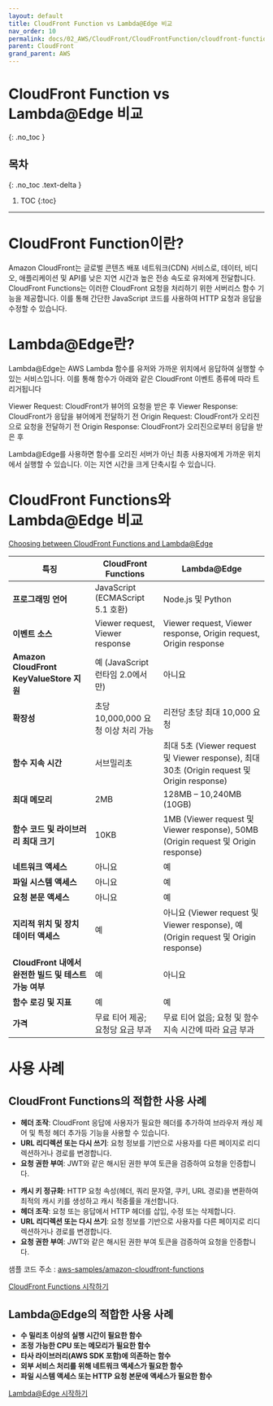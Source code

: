 ```yaml
---
layout: default
title: CloudFront Function vs Lambda@Edge 비교
nav_order: 10
permalink: docs/02_AWS/CloudFront/CloudFrontFunction/cloudfront-function
parent: CloudFront
grand_parent: AWS
---
```


# CloudFront Function vs Lambda@Edge 비교
{: .no_toc }

## 목차
{: .no_toc .text-delta }

1. TOC
{:toc}

---

# CloudFront Function이란?

Amazon CloudFront는 글로벌 콘텐츠 배포 네트워크(CDN) 서비스로, 데이터, 비디오, 애플리케이션 및 API를 낮은 지연 시간과 높은 전송 속도로 유저에게 전달합니다. 
CloudFront Functions는 이러한 CloudFront 요청을 처리하기 위한 서버리스 함수 기능을 제공합니다. 
이를 통해 간단한 JavaScript 코드를 사용하여 HTTP 요청과 응답을 수정할 수 있습니다.

# Lambda@Edge란?

Lambda@Edge는 AWS Lambda 함수를 유저와 가까운 위치에서 응답하여 실행할 수 있는 서비스입니다. 
이를 통해 함수가 아래와 같은 CloudFront 이벤트 종류에 따라 트리거됩니다

Viewer Request: CloudFront가 뷰어의 요청을 받은 후
Viewer Response: CloudFront가 응답을 뷰어에게 전달하기 전
Origin Request: CloudFront가 오리진으로 요청을 전달하기 전
Origin Response: CloudFront가 오리진으로부터 응답을 받은 후

Lambda@Edge를 사용하면 함수를 오리진 서버가 아닌 최종 사용자에게 가까운 위치에서 실행할 수 있습니다. 이는 지연 시간을 크게 단축시킬 수 있습니다.

# CloudFront Functions와 Lambda@Edge 비교

[Choosing between CloudFront Functions and Lambda@Edge](https://docs.aws.amazon.com/AmazonCloudFront/latest/DeveloperGuide/edge-functions-choosing.html)

| 특징 | CloudFront Functions | Lambda@Edge |
| --- | --- | --- |
| **프로그래밍 언어** | JavaScript (ECMAScript 5.1 호환) | Node.js 및 Python |
| **이벤트 소스** | Viewer request, Viewer response | Viewer request, Viewer response, Origin request, Origin response |
| **Amazon CloudFront KeyValueStore 지원** | 예 (JavaScript 런타임 2.0에서만) | 아니요 |
| **확장성** | 초당 10,000,000 요청 이상 처리 가능 | 리전당 초당 최대 10,000 요청 |
| **함수 지속 시간** | 서브밀리초 | 최대 5초 (Viewer request 및 Viewer response), 최대 30초 (Origin request 및 Origin response) |
| **최대 메모리** | 2MB | 128MB – 10,240MB (10GB) |
| **함수 코드 및 라이브러리 최대 크기** | 10KB | 1MB (Viewer request 및 Viewer response), 50MB (Origin request 및 Origin response) |
| **네트워크 액세스** | 아니요 | 예 |
| **파일 시스템 액세스** | 아니요 | 예 |
| **요청 본문 액세스** | 아니요 | 예 |
| **지리적 위치 및 장치 데이터 액세스** | 예 | 아니요 (Viewer request 및 Viewer response), 예 (Origin request 및 Origin response) |
| **CloudFront 내에서 완전한 빌드 및 테스트 가능 여부** | 예 | 아니요 |
| **함수 로깅 및 지표** | 예 | 예 |
| **가격** | 무료 티어 제공; 요청당 요금 부과 | 무료 티어 없음; 요청 및 함수 지속 시간에 따라 요금 부과 |

# 사용 사례

## CloudFront Functions의 적합한 사용 사례

* **헤더 조작**: CloudFront 응답에 사용자가 필요한 헤더를 추가하여 브라우저 캐싱 제어 및 특정 헤더 추가등 기능을 사용할 수 있습니다.
* **URL 리디렉션 또는 다시 쓰기**: 요청 정보를 기반으로 사용자를 다른 페이지로 리디렉션하거나 경로를 변경합니다.
* **요청 권한 부여**: JWT와 같은 해시된 권한 부여 토큰을 검증하여 요청을 인증합니다.
- **캐시 키 정규화**: HTTP 요청 속성(헤더, 쿼리 문자열, 쿠키, URL 경로)을 변환하여 최적의 캐시 키를 생성하고 캐시 적중률을 개선합니다.
- **헤더 조작**: 요청 또는 응답에서 HTTP 헤더를 삽입, 수정 또는 삭제합니다.
- **URL 리디렉션 또는 다시 쓰기**: 요청 정보를 기반으로 사용자를 다른 페이지로 리디렉션하거나 경로를 변경합니다.
- **요청 권한 부여**: JWT와 같은 해시된 권한 부여 토큰을 검증하여 요청을 인증합니다.

샘플 코드 주소 : [aws-samples/amazon-cloudfront-functions](https://github.com/aws-samples/amazon-cloudfront-functions)

[CloudFront Functions 시작하기](https://docs.aws.amazon.com/AmazonCloudFront/latest/DeveloperGuide/cloudfront-functions.html)

## Lambda@Edge의 적합한 사용 사례
- **수 밀리초 이상의 실행 시간이 필요한 함수**
- **조정 가능한 CPU 또는 메모리가 필요한 함수**
- **타사 라이브러리(AWS SDK 포함)에 의존하는 함수**
- **외부 서비스 처리를 위해 네트워크 액세스가 필요한 함수**
- **파일 시스템 액세스 또는 HTTP 요청 본문에 액세스가 필요한 함수**

[Lambda@Edge 시작하기](https://docs.aws.amazon.com/AmazonCloudFront/latest/DeveloperGuide/lambda-at-the-edge.html)